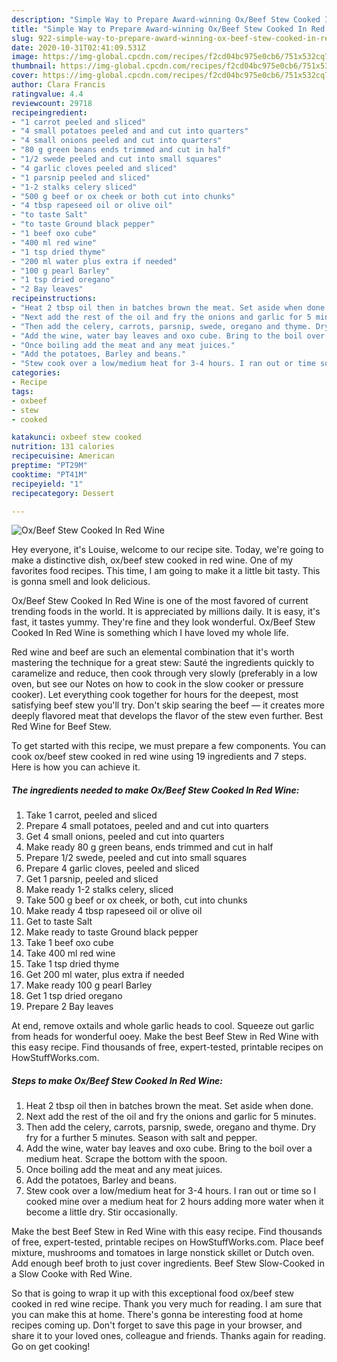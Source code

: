 ```yaml
---
description: "Simple Way to Prepare Award-winning Ox/Beef Stew Cooked In Red Wine"
title: "Simple Way to Prepare Award-winning Ox/Beef Stew Cooked In Red Wine"
slug: 922-simple-way-to-prepare-award-winning-ox-beef-stew-cooked-in-red-wine
date: 2020-10-31T02:41:09.531Z
image: https://img-global.cpcdn.com/recipes/f2cd04bc975e0cb6/751x532cq70/oxbeef-stew-cooked-in-red-wine-recipe-main-photo.jpg
thumbnail: https://img-global.cpcdn.com/recipes/f2cd04bc975e0cb6/751x532cq70/oxbeef-stew-cooked-in-red-wine-recipe-main-photo.jpg
cover: https://img-global.cpcdn.com/recipes/f2cd04bc975e0cb6/751x532cq70/oxbeef-stew-cooked-in-red-wine-recipe-main-photo.jpg
author: Clara Francis
ratingvalue: 4.4
reviewcount: 29718
recipeingredient:
- "1 carrot peeled and sliced"
- "4 small potatoes peeled and and cut into quarters"
- "4 small onions peeled and cut into quarters"
- "80 g green beans ends trimmed and cut in half"
- "1/2 swede peeled and cut into small squares"
- "4 garlic cloves peeled and sliced"
- "1 parsnip peeled and sliced"
- "1-2 stalks celery sliced"
- "500 g beef or ox cheek or both cut into chunks"
- "4 tbsp rapeseed oil or olive oil"
- "to taste Salt"
- "to taste Ground black pepper"
- "1 beef oxo cube"
- "400 ml red wine"
- "1 tsp dried thyme"
- "200 ml water plus extra if needed"
- "100 g pearl Barley"
- "1 tsp dried oregano"
- "2 Bay leaves"
recipeinstructions:
- "Heat 2 tbsp oil then in batches brown the meat. Set aside when done."
- "Next add the rest of the oil and fry the onions and garlic for 5 minutes."
- "Then add the celery, carrots, parsnip, swede, oregano and thyme. Dry fry for a further 5 minutes. Season with salt and pepper."
- "Add the wine, water bay leaves and oxo cube. Bring to the boil over a medium heat. Scrape the bottom with the spoon."
- "Once boiling add the meat and any meat juices."
- "Add the potatoes, Barley and beans."
- "Stew cook over a low/medium heat for 3-4 hours. I ran out or time so I cooked mine over a medium heat for 2 hours adding more water when it become a little dry. Stir occasionally."
categories:
- Recipe
tags:
- oxbeef
- stew
- cooked

katakunci: oxbeef stew cooked 
nutrition: 131 calories
recipecuisine: American
preptime: "PT29M"
cooktime: "PT41M"
recipeyield: "1"
recipecategory: Dessert

---
```



![Ox/Beef Stew Cooked In Red Wine](https://img-global.cpcdn.com/recipes/f2cd04bc975e0cb6/751x532cq70/oxbeef-stew-cooked-in-red-wine-recipe-main-photo.jpg)

Hey everyone, it's Louise, welcome to our recipe site. Today, we're going to make a distinctive dish, ox/beef stew cooked in red wine. One of my favorites food recipes. This time, I am going to make it a little bit tasty. This is gonna smell and look delicious.

Ox/Beef Stew Cooked In Red Wine is one of the most favored of current trending foods in the world. It is appreciated by millions daily. It is easy, it's fast, it tastes yummy. They're fine and they look wonderful. Ox/Beef Stew Cooked In Red Wine is something which I have loved my whole life.

Red wine and beef are such an elemental combination that it&#39;s worth mastering the technique for a great stew: Sauté the ingredients quickly to caramelize and reduce, then cook through very slowly (preferably in a low oven, but see our Notes on how to cook in the slow cooker or pressure cooker). Let everything cook together for hours for the deepest, most satisfying beef stew you&#39;ll try. Don&#39;t skip searing the beef — it creates more deeply flavored meat that develops the flavor of the stew even further. Best Red Wine for Beef Stew.


To get started with this recipe, we must prepare a few components. You can cook ox/beef stew cooked in red wine using 19 ingredients and 7 steps. Here is how you can achieve it.

<!--inarticleads1-->

##### The ingredients needed to make Ox/Beef Stew Cooked In Red Wine:

1. Take 1 carrot, peeled and sliced
1. Prepare 4 small potatoes, peeled and and cut into quarters
1. Get 4 small onions, peeled and cut into quarters
1. Make ready 80 g green beans, ends trimmed and cut in half
1. Prepare 1/2 swede, peeled and cut into small squares
1. Prepare 4 garlic cloves, peeled and sliced
1. Get 1 parsnip, peeled and sliced
1. Make ready 1-2 stalks celery, sliced
1. Take 500 g beef or ox cheek, or both, cut into chunks
1. Make ready 4 tbsp rapeseed oil or olive oil
1. Get to taste Salt
1. Make ready to taste Ground black pepper
1. Take 1 beef oxo cube
1. Take 400 ml red wine
1. Take 1 tsp dried thyme
1. Get 200 ml water, plus extra if needed
1. Make ready 100 g pearl Barley
1. Get 1 tsp dried oregano
1. Prepare 2 Bay leaves


At end, remove oxtails and whole garlic heads to cool. Squeeze out garlic from heads for wonderful ooey. Make the best Beef Stew in Red Wine with this easy recipe. Find thousands of free, expert-tested, printable recipes on HowStuffWorks.com. 

<!--inarticleads2-->

##### Steps to make Ox/Beef Stew Cooked In Red Wine:

1. Heat 2 tbsp oil then in batches brown the meat. Set aside when done.
1. Next add the rest of the oil and fry the onions and garlic for 5 minutes.
1. Then add the celery, carrots, parsnip, swede, oregano and thyme. Dry fry for a further 5 minutes. Season with salt and pepper.
1. Add the wine, water bay leaves and oxo cube. Bring to the boil over a medium heat. Scrape the bottom with the spoon.
1. Once boiling add the meat and any meat juices.
1. Add the potatoes, Barley and beans.
1. Stew cook over a low/medium heat for 3-4 hours. I ran out or time so I cooked mine over a medium heat for 2 hours adding more water when it become a little dry. Stir occasionally.


Make the best Beef Stew in Red Wine with this easy recipe. Find thousands of free, expert-tested, printable recipes on HowStuffWorks.com. Place beef mixture, mushrooms and tomatoes in large nonstick skillet or Dutch oven. Add enough beef broth to just cover ingredients. Beef Stew Slow-Cooked in a Slow Cooke with Red Wine. 

So that is going to wrap it up with this exceptional food ox/beef stew cooked in red wine recipe. Thank you very much for reading. I am sure that you can make this at home. There's gonna be interesting food at home recipes coming up. Don't forget to save this page in your browser, and share it to your loved ones, colleague and friends. Thanks again for reading. Go on get cooking!
